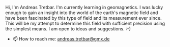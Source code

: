 Hi, I'm Andreas Tretbar.
I'm currently learning in geomagnetics.
I was lucky enough to gain an insight into the world of the earth's magnetic field and have been fascinated by this type of field and its measurement ever since.
This will be my attempt to determine this field with sufficient precision using the simplest means.
I am open to ideas and suggestions. :-)

- 📫 How to reach me: andreas.tretbar@gmx.de

<!---
tandion/tandion is a ✨ special ✨ repository because its `README.md` (this file) appears on your GitHub profile.
You can click the Preview link to take a look at your changes.
--->
